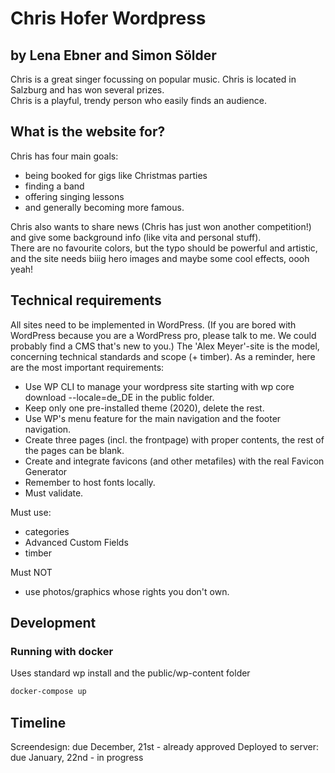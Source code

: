 # Chris Hofer Wordpress
## by Lena Ebner  and Simon Sölder

Chris is a great singer focussing on popular music. Chris is located in Salzburg and has won several prizes.  
Chris is a playful, trendy person who easily finds an audience.

## What is the website for?
Chris has four main goals:

- being booked for gigs like Christmas parties
- finding a band
- offering singing lessons
- and generally becoming more famous.

Chris also wants to share news (Chris has just won another competition!) and give some background info (like vita and personal stuff).  
There are no favourite colors, but the typo should be powerful and artistic, and the site needs biiig hero images and maybe some cool effects, oooh yeah!

## Technical requirements

All sites need to be implemented in WordPress.
(If you are bored with WordPress because you are a WordPress pro, please talk to me. We could probably find a CMS that's new to you.)
The 'Alex Meyer'-site is the model, concerning technical standards and scope (+ timber).
As a reminder, here are the most important requirements:

* Use WP CLI to manage your wordpress site starting with wp core download --locale=de_DE in the public folder.
* Keep only one pre-installed theme (2020), delete the rest.
* Use WP's menu feature for the main navigation and the footer navigation.
* Create three pages (incl. the frontpage) with proper contents, the rest of the pages can be blank.
* Create and integrate favicons (and other metafiles) with the real Favicon Generator
* Remember to host fonts locally.
* Must validate.

Must use: 
* categories
* Advanced Custom Fields
* timber

Must NOT
* use photos/graphics whose rights you don't own.

## Development

### Running with docker
Uses standard wp install and the public/wp-content folder
```bash
docker-compose up
```

## Timeline

Screendesign: due December, 21st - already approved
Deployed to server: due January, 22nd - in progress
